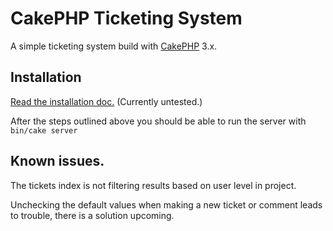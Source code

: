 # CakePHP Ticketing System


A simple ticketing system build with [CakePHP](http://cakephp.org) 3.x.

## Installation

[Read the installation doc.](./docs/install.md) (Currently untested.)

After the steps outlined above you should be able to run the server with `bin/cake server`

## Known issues.

The tickets index is not filtering results based on user level in project.

Unchecking the default values when making a new ticket or comment leads to trouble, there is a solution upcoming.

